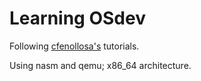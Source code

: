 # Learning OSdev
Following [cfenollosa's](https://github.com/cfenollosa/os-tutorial) tutorials.

Using nasm and qemu; x86_64 architecture.

